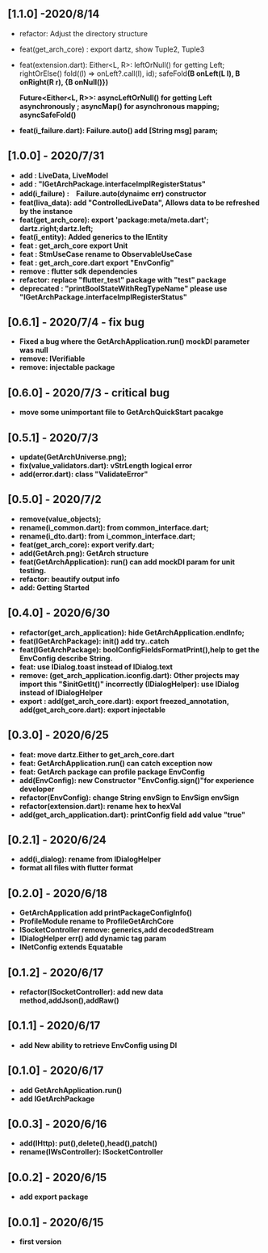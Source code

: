 ## [1.1.0] -2020/8/14
* refactor: Adjust the directory structure
* feat(get_arch_core) : export dartz, show Tuple2, Tuple3
* feat(extension.dart):
    Either<L, R>:
        leftOrNull() for getting Left;
        rightOrElse()
        fold<R>((l) => onLeft?.call(l), id);
        safeFold<B>(B onLeft(L l), B onRight(R r), {B onNull()})

    Future<Either<L, R>>:
       asyncLeftOrNull() for getting Left asynchronously ;
       asyncMap() for asynchronous mapping;
       asyncSafeFold<B>()
* feat(i_failure.dart):
    Failure.auto() add [String msg] param;
## [1.0.0] - 2020/7/31
* add : LiveData, LiveModel
* add : "IGetArchPackage.interfaceImplRegisterStatus"
* add(i_failure) :　Failure.auto(dynaimc err) constructor
* feat(liva_data): add "ControlledLiveData", Allows data to be refreshed by the instance
* feat(get_arch_core): export 'package:meta/meta.dart'; dartz.right;dartz.left;
* feat(i_entity): Added generics to the IEntity
* feat : get_arch_core export Unit
* feat : StmUseCase rename to ObservableUseCase
* feat : get_arch_core.dart export "EnvConfig"
* remove : flutter sdk dependencies
* refactor: replace "flutter_test" package with "test" package
* deprecated : "printBoolStateWithRegTypeName" please use "IGetArchPackage.interfaceImplRegisterStatus"

## [0.6.1] - 2020/7/4  - fix bug
* Fixed a bug where the GetArchApplication.run() mockDI parameter was null
* remove: IVerifiable
* remove: injectable package

## [0.6.0] - 2020/7/3  - critical bug
* move some unimportant file to GetArchQuickStart pacakge

## [0.5.1] - 2020/7/3
* update(GetArchUniverse.png);
* fix(value_validators.dart): vStrLength logical error
* add(error.dart): class "ValidateError"

## [0.5.0] - 2020/7/2
* remove(value_objects);
* rename(i_common.dart): from common_interface.dart;
* rename(i_dto.dart): from i_common_interface.dart;
* feat(get_arch_core): export verify.dart;
* add(GetArch.png): GetArch structure
* feat(GetArchApplication): run() can add mockDI param for unit testing.
* refactor: beautify output info
* add: Getting Started

## [0.4.0] - 2020/6/30
* refactor(get_arch_application): hide GetArchApplication.endInfo;
* feat(IGetArchPackage): init() add try..catch
* feat(IGetArchPackage): boolConfigFieldsFormatPrint(),help to get the EnvConfig describe String.
* feat: use IDialog.toast instead of IDialog.text
* remove:
(get_arch_application.iconfig.dart): Other projects may import this "$initGetIt()" incorrectly
(IDialogHelper): use IDialog instead of IDialogHelper
* export :
add(get_arch_core.dart): export freezed_annotation,
add(get_arch_core.dart): export injectable

## [0.3.0] - 2020/6/25
* feat: move dartz.Either to get_arch_core.dart
* feat: GetArchApplication.run() can catch exception now
* feat: GetArch package can profile package EnvConfig
* add(EnvConfig): new Constructor "EnvConfig.sign()"for experience developer
* refactor(EnvConfig): change String envSign to EnvSign envSign
* refactor(extension.dart): rename hex to hexVal
* add(get_arch_application.dart): printConfig field add value "true"

## [0.2.1] - 2020/6/24
* add(i_dialog): rename from IDialogHelper
* format all files with flutter format

## [0.2.0] - 2020/6/18
* GetArchApplication add printPackageConfigInfo()
* ProfileModule rename to ProfileGetArchCore
* ISocketController remove: generics,add decodedStream
* IDialogHelper  err() add dynamic tag param
* INetConfig extends Equatable


## [0.1.2] - 2020/6/17

* refactor(ISocketController): add new data method,addJson(),addRaw()

## [0.1.1] - 2020/6/17

* add New ability to retrieve EnvConfig using DI

## [0.1.0] - 2020/6/17

* add GetArchApplication.run()
* add IGetArchPackage

## [0.0.3] - 2020/6/16

* add(IHttp): put(),delete(),head(),patch()
* rename(IWsController): ISocketController

## [0.0.2] - 2020/6/15

* add export package

## [0.0.1] - 2020/6/15

* first version
